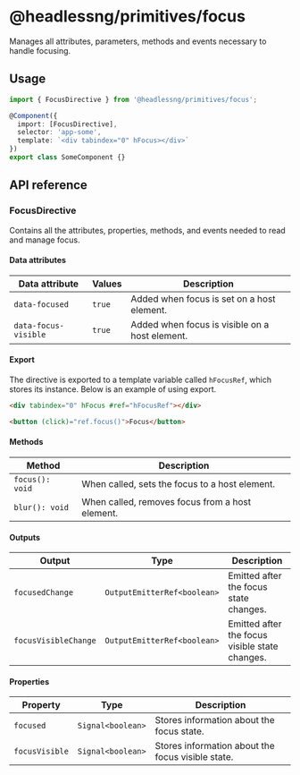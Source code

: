 # @headlessng/primitives/focus

Manages all attributes, parameters, methods and events necessary to handle focusing.

## Usage

```typescript
import { FocusDirective } from '@headlessng/primitives/focus';

@Component({
  import: [FocusDirective],
  selector: 'app-some',
  template: `<div tabindex="0" hFocus></div>`
})
export class SomeComponent {}
```

## API reference

### FocusDirective

Contains all the attributes, properties, methods, and events needed to read and manage focus.

#### Data attributes

| Data attribute       | Values | Description                                    |
| -------------------- | ------ | ---------------------------------------------- |
| `data-focused`       | `true` | Added when focus is set on a host element.     |
| `data-focus-visible` | `true` | Added when focus is visible on a host element. |

#### Export

The directive is exported to a template variable called `hFocusRef`, which stores its instance. Below is an example of using export.

```html
<div tabindex="0" hFocus #ref="hFocusRef"></div>

<button (click)="ref.focus()">Focus</button>
```

#### Methods

| Method          | Description                                     |
| --------------- | ----------------------------------------------- |
| `focus(): void` | When called, sets the focus to a host element.  |
| `blur(): void`  | When called, removes focus from a host element. |

#### Outputs

| Output               | Type                        | Description                                    |
| -------------------- | --------------------------- | ---------------------------------------------- |
| `focusedChange`      | `OutputEmitterRef<boolean>` | Emitted after the focus state changes.         |
| `focusVisibleChange` | `OutputEmitterRef<boolean>` | Emitted after the focus visible state changes. |

#### Properties

| Property       | Type              | Description                                       |
| -------------- | ----------------- | ------------------------------------------------- |
| `focused`      | `Signal<boolean>` | Stores information about the focus state.         |
| `focusVisible` | `Signal<boolean>` | Stores information about the focus visible state. |
